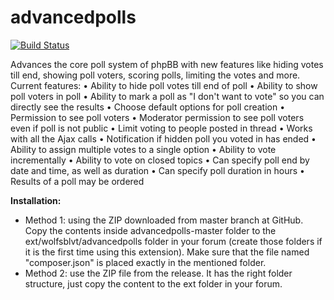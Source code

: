 advancedpolls
=============

[![Build Status](https://travis-ci.org/jasoloz/advancedpolls.svg?branch=master)](https://travis-ci.org/jasoloz/advancedpolls)

Advances the core poll system of phpBB with new features like hiding votes till end, showing poll voters, scoring polls, limiting the votes and more.
Current features:
• Ability to hide poll votes till end of poll
• Ability to show poll voters in poll
• Ability to mark a poll as "I don't want to vote" so you can directly see the results
• Choose default options for poll creation
• Permission to see poll voters
• Moderator permission to see poll voters even if poll is not public
• Limit voting to people posted in thread
• Works with all the Ajax calls
• Notification if hidden poll you voted in has ended
• Ability to assign multiple votes to a single option
• Ability to vote incrementally
• Ability to vote on closed topics
• Can specify poll end by date and time, as well as duration
• Can specify poll duration in hours
• Results of a poll may be ordered


<b>Installation:</b>
- Method 1: using the ZIP downloaded from master branch at GitHub. Copy the contents inside advancedpolls-master folder to the ext/wolfsblvt/advancedpolls folder in your forum (create those folders if it is the first time using this extension). Make sure that the file named "composer.json" is placed exactly in the mentioned folder.
- Method 2: use the ZIP file from the release. It has the right folder structure, just copy the content to the ext folder in your forum.
